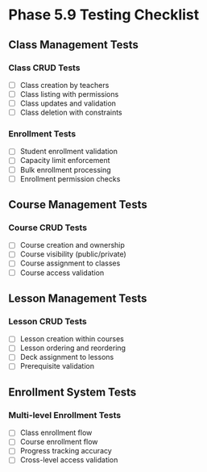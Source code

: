 # Phase 5.9 Testing Checklist

## Class Management Tests
### Class CRUD Tests
- [ ] Class creation by teachers
- [ ] Class listing with permissions
- [ ] Class updates and validation
- [ ] Class deletion with constraints

### Enrollment Tests
- [ ] Student enrollment validation
- [ ] Capacity limit enforcement
- [ ] Bulk enrollment processing
- [ ] Enrollment permission checks

## Course Management Tests
### Course CRUD Tests
- [ ] Course creation and ownership
- [ ] Course visibility (public/private)
- [ ] Course assignment to classes
- [ ] Course access validation

## Lesson Management Tests
### Lesson CRUD Tests
- [ ] Lesson creation within courses
- [ ] Lesson ordering and reordering
- [ ] Deck assignment to lessons
- [ ] Prerequisite validation

## Enrollment System Tests
### Multi-level Enrollment Tests
- [ ] Class enrollment flow
- [ ] Course enrollment flow
- [ ] Progress tracking accuracy
- [ ] Cross-level access validation
